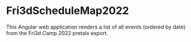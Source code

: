 # Fri3dScheduleMap2022

This Angular web application renders a list of all events (ordered by date) from the Fri3d Camp 2022 pretalx export.
